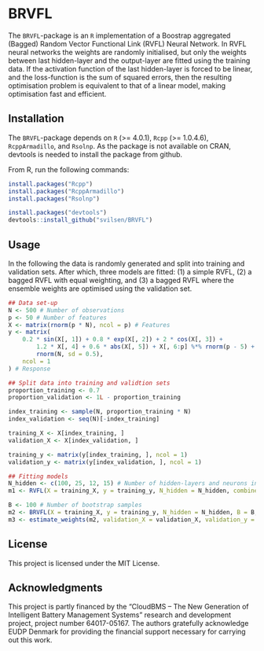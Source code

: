 # BRVFL
The `BRVFL`-package is an `R` implementation of a Boostrap aggregated (Bagged) Random Vector Functional Link (RVFL) Neural Network. In RVFL neural networks the weights are randomly initialised, but only the weights between last hidden-layer and the output-layer are fitted using the training data. If the activation function of the last hidden-layer is forced to be linear, and the loss-function is the sum of squared errors, then the resulting optimisation problem is equivalent to that of a linear model, making optimisation fast and efficient. 

## Installation

The `BRVFL`-package depends on `R` (>= 4.0.1), `Rcpp` (>= 1.0.4.6), `RcppArmadillo`, and `Rsolnp`. As the package is not available on CRAN, devtools is needed to install the package from github. 

From R, run the following commands:  

```r
install.packages("Rcpp")
install.packages("RcppArmadillo")
install.packages("Rsolnp")

install.packages("devtools")
devtools::install_github("svilsen/BRVFL")
```

## Usage
In the following the data is randomly generated and split into training and validation sets. After which, three models are fitted: (1) a simple RVFL, (2) a bagged RVFL with equal weighting, and (3) a bagged RVFL where the ensemble weights are optimised using the validation set.

```r
## Data set-up
N <- 500 # Number of observations
p <- 50 # Number of features
X <- matrix(rnorm(p * N), ncol = p) # Features 
y <- matrix(
    0.2 * sin(X[, 1]) + 0.8 * exp(X[, 2]) + 2 * cos(X[, 3]) +
        1.2 * X[, 4] + 0.6 * abs(X[, 5]) + X[, 6:p] %*% rnorm(p - 5) + 
        rnorm(N, sd = 0.5), 
    ncol = 1
) # Response

## Split data into training and validtion sets
proportion_training <- 0.7
proportion_validation <- 1L - proportion_training

index_training <- sample(N, proportion_training * N)
index_validation <- seq(N)[-index_training]

training_X <- X[index_training, ]
validation_X <- X[index_validation, ]

training_y <- matrix(y[index_training, ], ncol = 1)
validation_y <- matrix(y[index_validation, ], ncol = 1)

## Fitting models
N_hidden <- c(100, 25, 12, 15) # Number of hidden-layers and neurons in each layer.
m1 <- RVFL(X = training_X, y = training_y, N_hidden = N_hidden, combine_input = TRUE)

B <- 100 # Number of bootstrap samples
m2 <- BRVFL(X = training_X, y = training_y, N_hidden = N_hidden, B = B, combine_input = TRUE)
m3 <- estimate_weights(m2, validation_X = validation_X, validation_y = validation_y)
```

## License

This project is licensed under the MIT License.

## Acknowledgments

This project is partly financed by the “CloudBMS – The New Generation of Intelligent Battery Management Systems” research and development project, project number 64017-05167. The authors gratefully acknowledge EUDP Denmark for providing the financial support necessary for carrying out this work.
